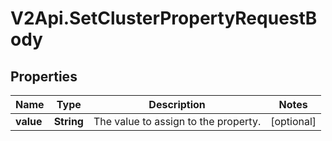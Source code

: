 # V2Api.SetClusterPropertyRequestBody

## Properties

Name | Type | Description | Notes
------------ | ------------- | ------------- | -------------
**value** | **String** | The value to assign to the property. | [optional] 


